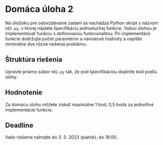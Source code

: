 # Domáca úloha 2
Na úložisku pre odovzdávanie zadaní sa nachádza Python skript s názvom `h02.py`, v ktorej nájdete špecifikáciu jednoduchej funkcie. Vašou úlohou je implementovať funkciu s definovanou funkcionalitou. Pri implementácii funkcie dodržujte počet parametrov a návratové hodnoty a napíšte minimálne dve rôzne riešenia problému.

## Štruktúra riešenia
Upravte priamo súbor `h02.py` tak, že pod špecifikáciou doplníte kód podľa úlohy.

## Hodnotenie
Za domácu úlohu môžete získať maximálne 1 bod; 0,5 boda za jednotlivé implementácie funkcie.

## Deadline
Vaše riešenie nahrajte do 3. 3. 2023 (piatok), do 18:00.
